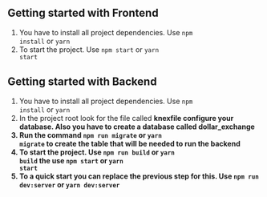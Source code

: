 ## Getting started with Frontend

1. You have to install all project dependencies. Use <code>npm install</code> or <code>yarn</code>
2. To start the project. Use <code>npm start</code> or <code>yarn start</code>

## Getting started with Backend

1. You have to install all project dependencies. Use <code>npm install</code> or <code>yarn</code>
2. In the project root look for the file called <b>knexfile<b> configure your database. Also you have to create a database called <b>dollar_exchange<b>
3. Run the command <code>npm run migrate</code> or <code>yarn migrate</code> to create the table that will be needed to run the backend
4. To start the project. Use <code>npm run build</code> or <code>yarn build</code> the use <code>npm start</code> or <code>yarn start</code>
5. To a quick start you can replace the previous step for this. Use <code>npm run dev:server</code> or <code>yarn dev:server</code>



